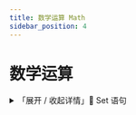```yaml
---
title: 数学运算 Math
sidebar_position: 4
---
```


# 数学运算

<details>
    <summary>「展开 / 收起详情」💠 Set 语句</summary>
    <iframe src={"https://www.yuque.com/sacredcraft/kether/reference?view=doc_embed&inner=nLa23"} width={'100%'} height={'500'}/>
</details>

> 该语句自`2022-09-03` `TabooLib v6.0.9-77` 版本起将会过时
>
> 推荐使用 `Calculate` 语句

## Math 的简单使用

如你所见，`Math` 语句是用来计算加减乘除的，更高级的科学计算请使用 `Calculate` 语句

语句的格式为：`math {symbol} {action list}`

其中，`{symbol}` 指的是运算符

而 `{action list}` 则是用来运算的数据集合，这个参数类型在上一篇文章 `If & Else` 介绍过了，这里不再多说。

直接上示例

```ruby
/* 加法运算：等价于 1+2+3 = 6 */
math add [ 1 2 3 ]
math + [ 1 2 3 ]

/* 减法运算：等价于 9-5-1 = 3 */
math sub [ 9 5 1 ]
math - [ 9 5 1 ]

/* 乘法运算：等价于 3x2x5 = 30 */
math mul [ 3 2 5 ]
math * [ 3 2 5 ]

/* 除法运算：等价于 6÷2 = 3 */
math div [ 6 2 ]
math / [ 6 2 ]
```

不过这里需要额外注意一下

当两个整数不能被整除时，得到的结果可能会被强制转型

例如：`math div [ 9 2 ]` 等同于 `9 ÷ 2` 得到的结果应该是小数 `4.5`

但事实上得到的是 `4`，为什么会这样呢？

学过编程的同学应该已经知道原因了，这里给没接触过编程的同学简单解释一下

简单来说就是 `9` 跟 `4` 会被系统当成整数来运算

两个整数进行运算，无论结果是啥，系统最后都会把结果转化为整数

但是，只要算式中有一个实数（非整数或小数），那么最后算出来的就会是实数，不会给你转成整数

例如：

`math div [ 6 2.0 ]` 等同于 `6 ÷ 2.0` 结果是 `3.0`

`math div [ 9.0 2 ]` 等同于 `9.0 ÷ 2` 结果是 `4.5`

## Math 的拓展用法

除了上面几种用法，`Math` 还有一种比较舒服的写法

```ruby
/* 计算 1 + 3 x 6 ÷ 3 - 2 */
math 1 + 3 * 5 / 6 - 2
```

这个写法可能更容易理解一些，只要注意别把运算符紧挨到 `math` 后面就行了。

这个写法可能更容易理解一些，不过需要注意几个地方：

1. 请勿将运算符紧挨到 `math` 后面：`math + 3 - 5`，这样会被识别成第一种情况而出现报错
2. 这种写法形式不支持括号
3. 这种写法的运算顺序为从左到右，无视运算符的优先级

